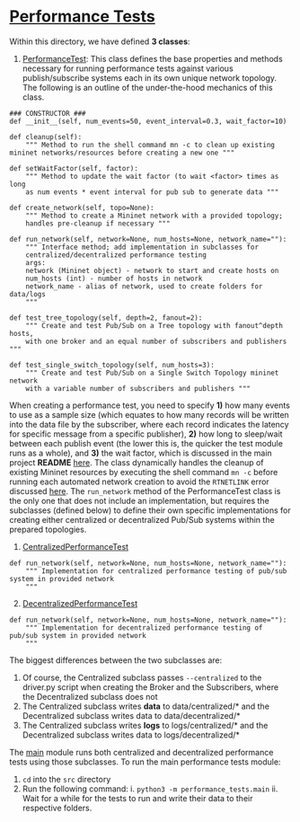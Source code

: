 # [Performance Tests](main.py)
Within this directory, we have defined **3 classes**:
1. [PerformanceTest](ptest.py): This class defines the base properties and methods necessary for running performance tests against various publish/subscribe systems each in its own unique network topology. The following is an outline of the under-the-hood mechanics of this class.
```
### CONSTRUCTOR ###
def __init__(self, num_events=50, event_interval=0.3, wait_factor=10)

def cleanup(self):
    """ Method to run the shell command mn -c to clean up existing mininet networks/resources before creating a new one """

def setWaitFactor(self, factor):
    """ Method to update the wait factor (to wait <factor> times as long
    as num events * event interval for pub sub to generate data """

def create_network(self, topo=None):
    """ Method to create a Mininet network with a provided topology;
    handles pre-cleanup if necessary """

def run_network(self, network=None, num_hosts=None, network_name=""):
    """ Interface method; add implementation in subclasses for
    centralized/decentralized performance testing
    args:
    network (Mininet object) - network to start and create hosts on
    num_hosts (int) - number of hosts in network
    network_name - alias of network, used to create folders for data/logs
    """

def test_tree_topology(self, depth=2, fanout=2):
    """ Create and test Pub/Sub on a Tree topology with fanout^depth hosts,
    with one broker and an equal number of subscribers and publishers """

def test_single_switch_topology(self, num_hosts=3):
    """ Create and test Pub/Sub on a Single Switch Topology mininet network
    with a variable number of subscribers and publishers """
```
When creating a performance test, you need to specify **1)** how many events to use as a sample size (which equates to how many records will be written into the data file by the subscriber, where each record indicates the latency for specific message from a specific publisher), **2)** how long to sleep/wait between each publish event (the lower this is, the quicker the test module runs as a whole), and **3)** the wait factor, which is discussed in the main project **README** [here](https://github.com/austinjhunt/vanderbiltcs6381-assignment1-ZMQPUBSUB/tree/master#wait-factor-calculation). The class dynamically handles the cleanup of existing Mininet resources by executing the shell command `mn -c` before running each automated network creation to avoid the `RTNETLINK` error discussed [here](https://github.com/mininet/mininet/issues/737). The `run_network` method of the PerformanceTest class is the only one that does not include an implementation, but requires the subclasses (defined below) to define their own specific implementations for creating either centralized or decentralized Pub/Sub systems within the prepared topologies.

1. [CentralizedPerformanceTest](centralized.py)
```
def run_network(self, network=None, num_hosts=None, network_name=""):
    """ Implementation for centralized performance testing of pub/sub system in provided network
    """
```

2. [DecentralizedPerformanceTest](decentralized.py)
```
def run_network(self, network=None, num_hosts=None, network_name=""):
    """ Implementation for decentralized performance testing of pub/sub system in provided network
    """
```

The biggest differences between the two subclasses are:

1. Of course, the Centralized subclass passes `--centralized` to the driver.py script when creating the Broker and the Subscribers, where the Decentralized subclass does not
2. The Centralized subclass writes **data** to data/centralized/* and the Decentralized subclass writes data to data/decentralized/*
3. The Centralized subclass writes **logs** to logs/centralized/* and the Decentralized subclass writes data to logs/decentralized/*

The [main](main.py) module runs both centralized and decentralized performance tests using those subclasses. To run the main performance tests module:
1. `cd` into the `src` directory
2. Run the following command:
   i. `python3 -m performance_tests.main`
   ii. Wait for a while for the tests to run and write their data to their respective folders.
